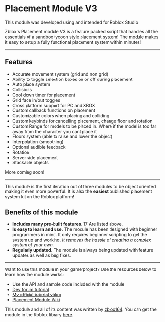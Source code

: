 # Placement Module V3

This module was developed using and intended for Roblox Studio

Zblox's Placement module V3 is a feature packed script that handles all the essentials of a sandbox tycoon style placement system! The module makes it easy to setup a fully functional placement system within minutes! 

---

## Features

- Accurate movement system (grid and non grid)
- Ability to toggle selection boxes on or off during placement
- Auto place system
- Collisions
- Cool down timer for placement
- Grid fade in/out toggles
- Cross platform support for PC and XBOX
- Custom callback functions on placement
- Customizable colors when placing and colliding
- Custom keybinds for cancelling placement, change floor and rotation
- Custom Range for models to be placed in. Where if the model is too far away from the character you cant place it
- Floors system (able to raise and lower the object)
- Interpolation (smoothing)
- Optional audible feedback
- Rotation
- Server side placement
- Stackable objects

More coming soon!

---

This module is the first iteration out of three modules to be object oriented making it even more powerful. It is also the **easiest** published placement system kit on the Roblox platform!

## Benefits of this module

- **Includes many pre-built features.** 17 Are listed above.
- **Is easy to learn and use.** The module has been designed with beginner programmers in mind. It only requires beginner scripting to get the system up and working. *It removes the hassle of creating a complex system of your own.*
- **Regularly updated.** The module is always being updated with feature updates as well as bug fixes.

---

Want to use this module in your game/project? Use the resources below to learn how the module works:

- Use the API and sample code included with the module
- [Dev forum tutorial](https://devforum.roblox.com/t/how-to-use-my-placement-module-v3/698753/1)
- [My official tutorial video](https://www.youtube.com/watch?v=OD553c2raho)
- [Placement Module Wiki]()

This module and all of its content was written by [zblox164](https://www.roblox.com/users/60715914/profile). You can get the module in the Roblox library [here](https://www.roblox.com/library/5073110873/Placement-Module-V3).
